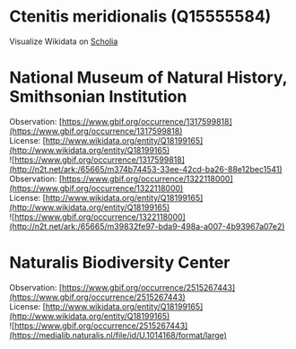 
Ctenitis meridionalis (Q15555584)
=================================
  
Visualize Wikidata on [Scholia](https://scholia.toolforge.org/taxon/Q15555584)
# National Museum of Natural History, Smithsonian Institution
  
Observation: [https://www.gbif.org/occurrence/1317599818](https://www.gbif.org/occurrence/1317599818)  
License: [http://www.wikidata.org/entity/Q18199165](http://www.wikidata.org/entity/Q18199165)  
![https://www.gbif.org/occurrence/1317599818](http://n2t.net/ark:/65665/m374b74453-33ee-42cd-ba26-88e12bec1541)  
Observation: [https://www.gbif.org/occurrence/1322118000](https://www.gbif.org/occurrence/1322118000)  
License: [http://www.wikidata.org/entity/Q18199165](http://www.wikidata.org/entity/Q18199165)  
![https://www.gbif.org/occurrence/1322118000](http://n2t.net/ark:/65665/m39832fe97-bda9-498a-a007-4b93967a07e2)
# Naturalis Biodiversity Center
  
Observation: [https://www.gbif.org/occurrence/2515267443](https://www.gbif.org/occurrence/2515267443)  
License: [http://www.wikidata.org/entity/Q18199165](http://www.wikidata.org/entity/Q18199165)  
![https://www.gbif.org/occurrence/2515267443](https://medialib.naturalis.nl/file/id/U.1014168/format/large)